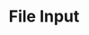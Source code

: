 ---
permalink: /components/fileinput/
title: File Input
description: Used for selecting and uploading one or more files from the user’s device.
image: /assets/img/components/fileinput.svg
image_alt: An illustration of a file input.
image_header: /assets/img/components/fileinput-header.svg
navOrder: 7
---